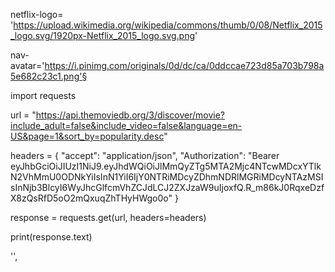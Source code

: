 netflix-logo= 'https://upload.wikimedia.org/wikipedia/commons/thumb/0/08/Netflix_2015_logo.svg/1920px-Netflix_2015_logo.svg.png'


nav-avatar='https://i.pinimg.com/originals/0d/dc/ca/0ddccae723d85a703b798a5e682c23c1.png'§



import requests

url = "https://api.themoviedb.org/3/discover/movie?include_adult=false&include_video=false&language=en-US&page=1&sort_by=popularity.desc"

headers = {
    "accept": "application/json",
    "Authorization": "Bearer eyJhbGciOiJIUzI1NiJ9.eyJhdWQiOiJlMmQyZTg5MTA2Mjc4NTcwMDcxYTlkN2VhMmU0ODNkYiIsInN1YiI6IjY0NTRiMDcyZDhmNDRlMGRiMDcyNTAzMSIsInNjb3BlcyI6WyJhcGlfcmVhZCJdLCJ2ZXJzaW9uIjoxfQ.R_m86kJ0RqxeDzfX8zQsRfD5oO2mQxuqZhTHyHWgo0o"
}

response = requests.get(url, headers=headers)

print(response.text)



 '',